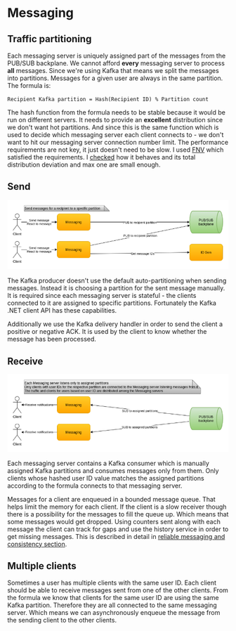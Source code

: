 # Messaging

## Traffic partitioning

Each messaging server is uniquely assigned part of the messages from the PUB/SUB backplane. We cannot afford **every** messaging server to process **all** messages. Since we're using Kafka that means we split the messages into partitions. Messages for a given user are always in the same partition. The formula is:
```
Recipient Kafka partition = Hash(Recipient ID) % Partition count
```

The hash function from the formula needs to be stable because it would be run on different servers. It needs to provide an **excellent** distribution since we don't want hot partitions. And since this is the same function which is used to decide which messaging server each client connects to - we don't want to hit our messaging server connection number limit. The performance requirements are not key, it just doesn't need to be slow. I used [FNV](https://en.wikipedia.org/wiki/Fowler%E2%80%93Noll%E2%80%93Vo_hash_function) which satisfied the requirements. I [checked](../check/) how it behaves and its total distribution deviation and max one are small enough.

## Send

![Send messages](images/cecochat-02-message-send.png)

The Kafka producer doesn't use the default auto-partitioning when sending messages. Instead it is choosing a partition for the sent message manually. It is required since each messaging server is stateful - the clients connected to it are assigned to specific partitions. Fortunately the Kafka .NET client API has these capabilities.

Additionally we use the Kafka delivery handler in order to send the client a positive or negative ACK. It is used by the client to know whether the message has been processed.

## Receive

![Receive messages](images/cecochat-03-message-receive.png)

Each messaging server contains a Kafka consumer which is manually assigned Kafka partitions and consumes messages only from them. Only clients whose hashed user ID value matches the assigned partitions according to the formula connects to that messaging server.

Messages for a client are enqueued in a bounded message queue. That helps limit the memory for each client. If the client is a slow receiver though there is a possibility for the messages to fill the queue up. Which means that some messages would get dropped. Using counters sent along with each message the client can track for gaps and use the history service in order to get missing messages. This is described in detail in [reliable messaging and consistency section](research-main-problems.md#reliable-messaging-and-consistency).

## Multiple clients

Sometimes a user has multiple clients with the same user ID. Each client should be able to receive messages sent from one of the other clients. From the formula we know that clients for the same user ID are using the same Kafka partition. Therefore they are all connected to the same messaging server. Which means we can asynchronously enqueue the message from the sending client to the other clients.
